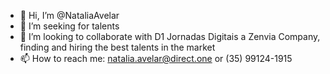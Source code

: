 - 👋 Hi, I’m @NataliaAvelar
- 👀 I’m seeking for talents
- 💞️ I’m looking to collaborate with D1 Jornadas Digitais a Zenvia Company, finding and hiring the best talents in the market
- 📫 How to reach me: natalia.avelar@direct.one or (35) 99124-1915

<!---
NataliaAvelar/NataliaAvelar is a ✨ special ✨ repository because its `README.md` (this file) appears on your GitHub profile.
You can click the Preview link to take a look at your changes.
--->
